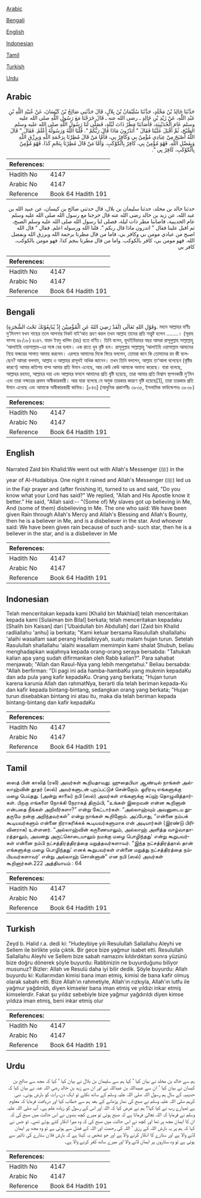 [Arabic](#arabic)

[Bengali](#bengali)

[English](#english)

[Indonesian](#indonesian)

[Tamil](#tamil)

[Turkish](#turkish)

[Urdu](#urdu)

## Arabic


<div dir="rtl" lang="ar" style={{fontSize:'larger',backgroundColor:'#f8f9fa',padding:20}}>
حَدَّثَنَا خَالِدُ بْنُ مَخْلَدٍ، حَدَّثَنَا سُلَيْمَانُ بْنُ بِلاَلٍ، قَالَ حَدَّثَنِي صَالِحُ بْنُ كَيْسَانَ، عَنْ عُبَيْدِ اللَّهِ بْنِ عَبْدِ اللَّهِ، عَنْ زَيْدِ بْنِ خَالِدٍ ـ رضى الله عنه ـ قَالَ خَرَجْنَا مَعَ رَسُولِ اللَّهِ صلى الله عليه وسلم عَامَ الْحُدَيْبِيَةِ، فَأَصَابَنَا مَطَرٌ ذَاتَ لَيْلَةٍ، فَصَلَّى لَنَا رَسُولُ اللَّهِ صلى الله عليه وسلم الصُّبْحَ، ثُمَّ أَقْبَلَ عَلَيْنَا فَقَالَ ‏"‏ أَتَدْرُونَ مَاذَا قَالَ رَبُّكُمْ ‏"‏‏.‏ قُلْنَا اللَّهُ وَرَسُولُهُ أَعْلَمُ‏.‏ فَقَالَ ‏"‏ قَالَ اللَّهُ أَصْبَحَ مِنْ عِبَادِي مُؤْمِنٌ بِي وَكَافِرٌ بِي، فَأَمَّا مَنْ قَالَ مُطِرْنَا بِرَحْمَةِ اللَّهِ وَبِرِزْقِ اللَّهِ وَبِفَضْلِ اللَّهِ‏.‏ فَهْوَ مُؤْمِنٌ بِي، كَافِرٌ بِالْكَوْكَبِ‏.‏ وَأَمَّا مَنْ قَالَ مُطِرْنَا بِنَجْمِ كَذَا‏.‏ فَهْوَ مُؤْمِنٌ بِالْكَوْكَبِ، كَافِرٌ بِي ‏"‏‏.‏
</div>
<div style={{backgroundColor:'#f8f9fa',padding:20, marginBottom: 10}}><table> <thead> <tr> <th>References:</th> <th></th> </tr> </thead> <tbody><tr><td>Hadith No</td><td>4147</td></tr><tr><td>Arabic No</td><td>4147</td></tr><tr><td>Reference</td><td>Book 64 Hadith 191</td></tr></tbody></table></div>


<div dir="rtl" lang="ar" style={{fontSize:'larger',backgroundColor:'#f8f9fa',padding:20}}>
حدثنا خالد بن مخلد، حدثنا سليمان بن بلال، قال حدثني صالح بن كيسان، عن عبيد الله بن عبد الله، عن زيد بن خالد رضى الله عنه قال خرجنا مع رسول الله صلى الله عليه وسلم عام الحديبية، فاصابنا مطر ذات ليلة، فصلى لنا رسول الله صلى الله عليه وسلم الصبح، ثم اقبل علينا فقال " اتدرون ماذا قال ربكم ". قلنا الله ورسوله اعلم. فقال " قال الله اصبح من عبادي مومن بي وكافر بي، فاما من قال مطرنا برحمة الله وبرزق الله وبفضل الله. فهو مومن بي، كافر بالكوكب. واما من قال مطرنا بنجم كذا. فهو مومن بالكوكب، كافر بي
</div>
<div style={{backgroundColor:'#f8f9fa',padding:20, marginBottom: 10}}><table> <thead> <tr> <th>References:</th> <th></th> </tr> </thead> <tbody><tr><td>Hadith No</td><td>4147</td></tr><tr><td>Arabic No</td><td>4147</td></tr><tr><td>Reference</td><td>Book 64 Hadith 191</td></tr></tbody></table></div>

## Bengali


<div dir="ltr" lang="bn" style={{fontSize:'larger',backgroundColor:'#f8f9fa',padding:20}}>
وَقَوْلِ اللهِ تَعَالَى (لَقَدْ رَضِيَ اللهُ عَنِ الْمُؤْمِنِيْنَ إِذْ يُبَايِعُوْنَكَ تَحْتَ الشَّجَرَةِ). মহান আল্লাহর বাণীঃ মু’মিনগণ যখন গাছের তলে আপনার নিকট বাই‘আত গ্রহণ করল তখন আল্লাহ তাদের প্রতি সন্তুষ্ট হলেন ........। (সূরাহ ফাত্হ ৪৮/১৮) ৪১৪৭. যায়দ ইবনু খালিদ (রাঃ) হতে বর্ণিত। তিনি বলেন, হুদাইবিয়াহর বছর আমরা রাসূলুল্লাহ সাল্লাল্লাহু ‘আলাইহি ওয়াসাল্লাম-এর সঙ্গে বের হলাম। এক রাতে খুব বৃষ্টি হল। রাসূলুল্লাহ সাল্লাল্লাহু ‘আলাইহি ওয়াসাল্লাম আমাদের নিয়ে ফজরের সালাত আদায় করলেন। এরপরে আমাদের দিকে ফিরে বললেন, তোমরা জান কি তোমাদের রব কী বলেছেন? আমরা বললাম, আল্লাহ ও আল্লাহর রাসূলই অধিক জানেন। তখন তিনি বললেন, আল্লাহ তা‘আলা বলেছেন (বৃষ্টির কারণে) আমার কতিপয় বান্দা আমার প্রতি ঈমান এনেছে, আর কেউ কেউ আমাকে অমান্য করেছে। যারা বলেছে, আল্লাহর রহমত, আল্লাহর দয়া এবং আল্লাহর ফযলে আমাদের প্রতি বৃষ্টি হয়েছে, তারা আমার প্রতি বিশ্বাস স্থাপনকারী মু’মিন এবং তারা নক্ষত্রের প্রভাব অস্বীকারকারী। আর যারা বলেছে যে অমুক তারকার কারণে বৃষ্টি হয়েছে[1], তারা তারকার প্রতি ঈমান এনেছে এবং আমাকে অস্বীকারকারী কাফির। [৮৪৬] (আধুনিক প্রকাশনীঃ ৩৮৩৫, ইসলামিক ফাউন্ডেশনঃ ৩৮৩৮)
</div>
<div style={{backgroundColor:'#f8f9fa',padding:20, marginBottom: 10}}><table> <thead> <tr> <th>References:</th> <th></th> </tr> </thead> <tbody><tr><td>Hadith No</td><td>4147</td></tr><tr><td>Arabic No</td><td>4147</td></tr><tr><td>Reference</td><td>Book 64 Hadith 191</td></tr></tbody></table></div>

## English


<div dir="ltr" lang="en" style={{fontSize:'larger',backgroundColor:'#f8f9fa',padding:20}}>
Narrated Zaid bin Khalid:We went out with Allah's Messenger (ﷺ) in the year of Al-Hudaibiya. One night it rained and Allah's Messenger (ﷺ) led us in the Fajr prayer and (after finishing it), turned to us and said, "Do you know what your Lord has said?" We replied, "Allah and His Apostle know it better." He said, "Allah said:-- "(Some of) My slaves got up believing in Me, And (some of them) disbelieving in Me. The one who said: We have been given Rain through Allah's Mercy and Allah's Blessing and Allah's Bounty, then he is a believer in Me, and is a disbeliever in the star. And whoever said: We have been given rain because of such and- such star, then he is a believer in the star, and is a disbeliever in Me
</div>
<div style={{backgroundColor:'#f8f9fa',padding:20, marginBottom: 10}}><table> <thead> <tr> <th>References:</th> <th></th> </tr> </thead> <tbody><tr><td>Hadith No</td><td>4147</td></tr><tr><td>Arabic No</td><td>4147</td></tr><tr><td>Reference</td><td>Book 64 Hadith 191</td></tr></tbody></table></div>

## Indonesian


<div dir="ltr" lang="id" style={{fontSize:'larger',backgroundColor:'#f8f9fa',padding:20}}>
Telah menceritakan kepada kami [Khalid bin Makhlad] telah menceritakan kepada kami [Sulaiman bin Bilal] berkata; telah menceritakan kepadaku [Shalih bin Kaisan] dari ['Ubaidullah bin Abdullah] dari [Zaid bin Khalid radliallahu 'anhu] ia berkata; "Kami keluar bersama Rasulullah shallallahu 'alaihi wasallam saat perang Hudaibiyyah, suatu malam hujan turun. Setelah Rasulullah shallallahu 'alaihi wasallam memimpin kami shalat Shubuh, beliau menghadapkan wajahnya kepada orang-orang seraya bersabda: "Tahukah kalian apa yang sudah difirmankan oleh Rabb kalian?". Para sahabat menjawab; "Allah dan Rasul-Nya yang lebih mengetahui." Beliau bersabda: "Allah berfirman: "Di pagi ini ada hamba-hambaKu yang mukmin kepadaKu dan ada pula yang kafir kepadaKu. Orang yang berkata; "Hujan turun karena karunia Allah dan rahmatNya, berarti dia telah beriman kepada-Ku dan kafir kepada bintang-bintang, sedangkan orang yang berkata; "Hujan turun disebabkan bintang ini atau itu, maka dia telah beriman kepada bintang-bintang dan kafir kepadaKu
</div>
<div style={{backgroundColor:'#f8f9fa',padding:20, marginBottom: 10}}><table> <thead> <tr> <th>References:</th> <th></th> </tr> </thead> <tbody><tr><td>Hadith No</td><td>4147</td></tr><tr><td>Arabic No</td><td>4147</td></tr><tr><td>Reference</td><td>Book 64 Hadith 191</td></tr></tbody></table></div>

## Tamil


<div dir="ltr" lang="ta" style={{fontSize:'larger',backgroundColor:'#f8f9fa',padding:20}}>
ஸைத் பின் காலித் (ரலி) அவர்கள் கூறியதாவது: ஹுதைபியா ஆண்டில் நாங்கள் அல்லாஹ்வின் தூதர் (ஸல்) அவர்களுடன் புறப்பட்டுச் சென்றோம். ஓரிரவு எங்களுக்கு மழை பெய்தது. (அன்று காலை) நபி (ஸல்) அவர்கள் எங்களுக்கு சுப்ஹ் தொழுவித்தார்கள். பிறகு எங்களை நோக்கி நேராகத் திரும்பி, “உங்கள் இறைவன் என்ன கூறினான் என்பதை நீங்கள் அறிவீர்களா?” என்று கேட்டார்கள். “அல்லாஹ்வும் அவனுடைய தூதருமே நன்கு அறிந்தவர்கள்” என்று நாங்கள் கூறினோம். அப்போது, “என்னை நம்பக் கூடியவர்களும் என்னை நிராகரிக்கக் கூடியவர்களுமாக என் அடியார்கள் (இரண்டு பிரிவினராக) உள்ளனர். “அல்லாஹ்வின் கருணையாலும், அல்லாஹ் அளித்த வாழ்வாதாரத்தாலும், அவனது அருட்கொடையாலும் நமக்கு மழை பொழிந்தது' என்று கூறுபவர்கள் என்னை நம்பி நட்சத்திரத்திரத்தை மறுத்தவர்களாவர். “இந்த நட்சத்திரத்தால் தான் எங்களுக்கு மழை பொழிந்தது' எனக் கூறுபவர்கள் என்னை மறுத்து நட்சத்திரத்தை நம்பியவர்களாவர்' என்று அல்லாஹ் சொன்னான்” என நபி (ஸல்) அவர்கள் கூறினார்கள்.222 அத்தியாயம் : 64
</div>
<div style={{backgroundColor:'#f8f9fa',padding:20, marginBottom: 10}}><table> <thead> <tr> <th>References:</th> <th></th> </tr> </thead> <tbody><tr><td>Hadith No</td><td>4147</td></tr><tr><td>Arabic No</td><td>4147</td></tr><tr><td>Reference</td><td>Book 64 Hadith 191</td></tr></tbody></table></div>

## Turkish


<div dir="ltr" lang="tr" style={{fontSize:'larger',backgroundColor:'#f8f9fa',padding:20}}>
Zeyd b. Halid r.a. dedi ki: "Hudeybiye yılı Resulullah Sallallahu Aleyhi ve Sellem ile birlikte yola çıktık. Bir gece bize yağmur isabet etti. Resulullah Sallallahu Aleyhi ve Sellem bize sabah namazını kıldırdıktan sonra yüzünü bize doğru dönerek şöyle buyurdu: Rabbinizin ne buyurduğunu biliyor musunuz? Bizler: Allah ve Resulü daha iyi bilir dedik. Şöyle buyurdu: Allah buyurdu ki: Kullarımdan kimisi bana iman etmiş, kimisi de bana kafir olmuş olarak sabahı etti. Bize Allah'ın rahmetiyle, Allah'ın rızkıyla, Allah'ın lutfu ile yağmur yağdırıldı, diyen kimseler bana iman etmiş ve yıldızı inkar etmiş kimselerdir. Fakat şu yıldız sebebiyle bize yağmur yağdırıldı diyen kimse yıldıza iman etmiş, beni inkar etmiş olur
</div>
<div style={{backgroundColor:'#f8f9fa',padding:20, marginBottom: 10}}><table> <thead> <tr> <th>References:</th> <th></th> </tr> </thead> <tbody><tr><td>Hadith No</td><td>4147</td></tr><tr><td>Arabic No</td><td>4147</td></tr><tr><td>Reference</td><td>Book 64 Hadith 191</td></tr></tbody></table></div>

## Urdu


<div dir="rtl" lang="ur" style={{fontSize:'larger',backgroundColor:'#f8f9fa',padding:20}}>
ہم سے خالد بن مخلد نے بیان کیا ‘ کہا ہم سے سلیمان بن بلال نے بیان کیا ‘ کہا کہ مجھ سے صالح بن کیسان نے بیان کیا ‘ ان سے عبیداللہ بن عبداللہ نے اور ان سے زید بن خالد رضی اللہ عنہ نے بیان کیا کہ حدیبیہ کے سال ہم رسول اللہ صلی اللہ علیہ وسلم کے ساتھ نکلے تو ایک دن، رات کو بارش ہوئی۔ نبی کریم صلی اللہ علیہ وسلم نے صبح کی نماز پڑھانے کے بعد ہم سے خطاب کیا اور دریافت فرمایا کہ معلوم ہے تمہارے رب نے کیا کہا؟ ہم نے عرض کیا کہ اللہ اور اس کے رسول کو زیادہ علم ہے۔ آپ صلی اللہ علیہ وسلم نے فرمایا کہ اللہ تعالیٰ فرماتا ہے کہ صبح ہوئی تو میرے کچھ بندوں نے اس حالت میں صبح کی کہ ان کا ایمان مجھ پر تھا اور کچھ نے اس حالت میں صبح کی کہ وہ میرا انکار کئے ہوئے تھے۔ تو جس نے کہا کہ ہم پر یہ بارش اللہ کے رزق ‘ اللہ کی رحمت اور اللہ کے فضل سے ہوئی ہے تو وہ مجھ پر ایمان لانے والا ہے اور ستارے کا انکار کرنے والا ہے اور جو شخص یہ کہتا ہے کہ بارش فلاں ستارے کی تاثیر سے ہوئی ہے تو وہ ستاروں پر ایمان لانے والا اور میرے ساتھ کفر کرنے والا ہے۔
</div>
<div style={{backgroundColor:'#f8f9fa',padding:20, marginBottom: 10}}><table> <thead> <tr> <th>References:</th> <th></th> </tr> </thead> <tbody><tr><td>Hadith No</td><td>4147</td></tr><tr><td>Arabic No</td><td>4147</td></tr><tr><td>Reference</td><td>Book 64 Hadith 191</td></tr></tbody></table></div>